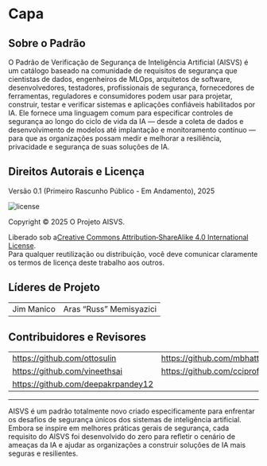 # Capa

## Sobre o Padrão

O Padrão de Verificação de Segurança de Inteligência Artificial (AISVS) é um catálogo baseado na comunidade de requisitos de segurança que cientistas de dados, engenheiros de MLOps, arquitetos de software, desenvolvedores, testadores, profissionais de segurança, fornecedores de ferramentas, reguladores e consumidores podem usar para projetar, construir, testar e verificar sistemas e aplicações confiáveis habilitados por IA. Ele fornece uma linguagem comum para especificar controles de segurança ao longo do ciclo de vida da IA — desde a coleta de dados e desenvolvimento de modelos até implantação e monitoramento contínuo — para que as organizações possam medir e melhorar a resiliência, privacidade e segurança de suas soluções de IA.

## Direitos Autorais e Licença

Versão 0.1 (Primeiro Rascunho Público - Em Andamento), 2025  

![license](../images/license.png)

Copyright © 2025 O Projeto AISVS.  

Liberado sob a[Creative Commons Attribution‑ShareAlike 4.0 International License](https://creativecommons.org/licenses/by-sa/4.0/).  
Para qualquer reutilização ou distribuição, você deve comunicar claramente os termos de licença deste trabalho aos outros.

## Líderes de Projeto

|            |                         |
| ---------- | ----------------------- |
| Jim Manico | Aras “Russ” Memisyazici |

## Contribuidores e Revisores

|                                    |                             |
| ---------------------------------- | --------------------------- |
| https://github.com/ottosulin       | https://github.com/mbhatt1  |
| https://github.com/vineethsai      | https://github.com/cciprofm |
| https://github.com/deepakrpandey12 |                             |

---

AISVS é um padrão totalmente novo criado especificamente para enfrentar os desafios de segurança únicos dos sistemas de inteligência artificial. Embora se inspire em melhores práticas gerais de segurança, cada requisito do AISVS foi desenvolvido do zero para refletir o cenário de ameaças da IA e ajudar as organizações a construir soluções de IA mais seguras e resilientes.

